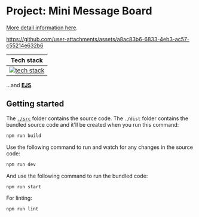 # Project: Mini Message Board

[More detail information here](https://www.theodinproject.com/lessons/node-path-nodejs-mini-message-board).

https://github.com/user-attachments/assets/a8ac83b6-6833-4eb3-ac57-c55214e632b6

|                                                                 Tech stack                                                                  |
| :-----------------------------------------------------------------------------------------------------------------------------------------: |
| [![tech stack](https://go-skill-icons.vercel.app/api/icons?i=nodejs,express,ts,html,css,picocss)](https://github.com/LelouchFR/skill-icons) |

...and **[EJS](https://ejs.co)**.

## Getting started

The [`./src`](./src/) folder contains the source code. The `./dist` folder contains the bundled source code and it'll be created when you run this command:

```bash
npm run build
```

Use the following command to run and watch for any changes in the source code:

```bash
npm run dev
```

And use the following command to run the bundled code:

```bash
npm run start
```

For linting:

```bash
npm run lint
```
